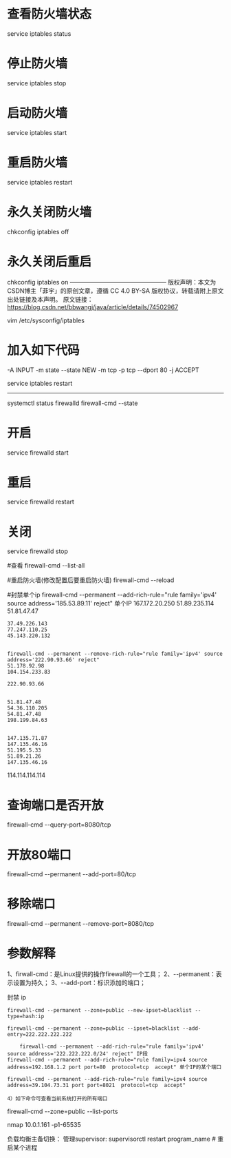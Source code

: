 # 查看防火墙状态
service iptables status  
 
# 停止防火墙
service iptables stop  
 
# 启动防火墙
service iptables start  
 
# 重启防火墙
service iptables restart
  
# 永久关闭防火墙
chkconfig iptables off  
 
# 永久关闭后重启
chkconfig iptables on
————————————————
版权声明：本文为CSDN博主「菲宇」的原创文章，遵循 CC 4.0 BY-SA 版权协议，转载请附上原文出处链接及本声明。
原文链接：https://blog.csdn.net/bbwangj/java/article/details/74502967



vim /etc/sysconfig/iptables
# 加入如下代码
-A INPUT -m state --state NEW -m tcp -p tcp --dport 80 -j ACCEPT

service iptables restart


----------------------
systemctl status firewalld
firewall-cmd --state
# 开启
service firewalld start
# 重启
service firewalld restart
# 关闭
service firewalld stop

#查看
firewall-cmd --list-all 

#重启防火墙(修改配置后要重启防火墙)
firewall-cmd --reload

#封禁单个ip
	firewall-cmd --permanent --add-rich-rule="rule family='ipv4' source address='185.53.89.11' reject"  单个IP
	167.172.20.250
	51.89.235.114
	51.81.47.47
	
	
	37.49.226.143
	77.247.110.25
	45.143.220.132
	 
	
	firewall-cmd --permanent --remove-rich-rule="rule family='ipv4' source address='222.90.93.66' reject"
	51.178.92.98
	104.154.233.83
	 
	222.90.93.66   
	
	
	51.81.47.48
	54.36.110.205
	54.81.47.48
	198.199.84.63
	
	
	147.135.71.87
	147.135.46.16
	51.195.5.33
	51.89.21.26
	147.135.46.16
   114.114.114.114


# 查询端口是否开放
firewall-cmd --query-port=8080/tcp
# 开放80端口
firewall-cmd --permanent --add-port=80/tcp
# 移除端口
firewall-cmd --permanent --remove-port=8080/tcp
 
# 参数解释
1、firwall-cmd：是Linux提供的操作firewall的一个工具；
2、--permanent：表示设置为持久；
3、--add-port：标识添加的端口；


封禁 ip

	firewall-cmd --permanent --zone=public --new-ipset=blacklist --type=hash:ip
	
	firewall-cmd --permanent --zone=public --ipset=blacklist --add-entry=222.222.222.222
	
		firewall-cmd --permanent --add-rich-rule="rule family='ipv4' source address='222.222.222.0/24' reject" IP段
	firewall-cmd --permanent --add-rich-rule="rule family=ipv4 source address=192.168.1.2 port port=80  protocol=tcp  accept" 单个IP的某个端口
	
	firewall-cmd --permanent --add-rich-rule="rule family=ipv4 source address=39.104.73.31 port port=8021  protocol=tcp  accept"
	
	4）如下命令可查看当前系统打开的所有端口

firewall-cmd --zone=public --list-ports



nmap  10.0.1.161  -p1-65535



负载均衡主备切换：
管理supervisor:
supervisorctl restart program_name  # 重启某个进程



